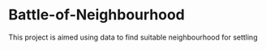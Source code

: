 # Battle-of-Neighbourhood
This project is aimed using data to find suitable neighbourhood for settling
